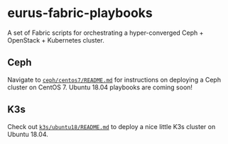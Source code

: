 # eurus-fabric-playbooks
A set of Fabric scripts for orchestrating a hyper-converged Ceph + OpenStack + Kubernetes cluster.

## Ceph

Navigate to [`ceph/centos7/README.md`](https://github.com/rudimk/eurus-fabric-playbooks/blob/master/ceph/centos7/README.md) for instructions on deploying a Ceph cluster on CentOS 7. Ubuntu 18.04 playbooks are coming soon!

## K3s

Check out [`k3s/ubuntu18/README.md`](https://github.com/rudimk/eurus-fabric-playbooks/blob/master/k3s/ubuntu18/README.md) to deploy a nice little K3s cluster on Ubuntu 18.04. 